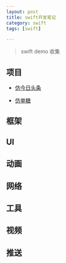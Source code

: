 ```yaml
---
layout: post
title: swift开发笔记
category: swift
tags: [swift]

---
```


> swift demo 收集

## 项目

* [仿今日头条](https://github.com/hrscy/TodayNews)

* [仿单糖](https://github.com/hrscy/DanTang)




## 框架


## UI


## 动画

## 网络


## 工具


## 视频


## 推送

